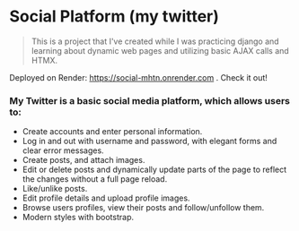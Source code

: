 # Social Platform (my twitter)

> This is a project that I've created while I was practicing django and learning about dynamic web pages and utilizing basic AJAX calls and HTMX.

Deployed on Render: https://social-mhtn.onrender.com . Check it out!

### My Twitter is a basic social media platform, which allows users to:
- Create accounts and enter personal information.
- Log in and out with username and password, with elegant forms and clear error messages.
- Create posts, and attach images.
- Edit or delete posts and dynamically update parts of the page to reflect the changes without a full page reload.
- Like/unlike posts.
- Edit profile details and upload profile images.
- Browse users profiles, view their posts and follow/unfollow them.
- Modern styles with bootstrap.
